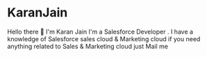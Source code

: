 # KaranJain

Hello there 👋 I'm Karan Jain 
I'm a Salesforce Developer . I have a knowledge of Salesforce sales cloud & Marketing cloud 
if you need anything related to Sales & Marketing cloud just Mail me 

